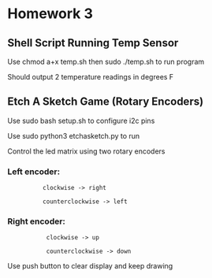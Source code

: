 # Homework 3
## Shell Script Running Temp Sensor
Use chmod a+x temp.sh then sudo ./temp.sh to run program

Should output 2 temperature readings in degrees F

## Etch A Sketch Game (Rotary Encoders)
Use sudo bash setup.sh to configure i2c pins

Use sudo python3 etchasketch.py to run

Control the led matrix using two rotary encoders

### Left encoder: 
              
              clockwise -> right

              counterclockwise -> left
              
### Right encoder: 
               
               clockwise -> up

               counterclockwise -> down
               
Use push button to clear display and keep drawing 
               
